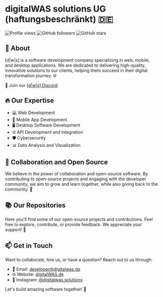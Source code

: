 # digitalWAS solutions UG (haftungsbeschränkt) 🇩🇪

![Profile views](https://gpvc.arturio.dev/digitalwas-solutions) 
![GitHub followers](https://img.shields.io/github/followers/digitalwas-solutions?style=social)
![GitHub stars](https://img.shields.io/github/stars/digitalwas-solutions?style=social)

## 🚀 About
[d|w|s] is a software development company specializing in web, mobile, and desktop applications. We are dedicated to delivering high-quality, innovative solutions to our clients, helping them succeed in their digital transformation journey. 🌐

💬 Join our [ [d|w|s] Discord](https://discord.gg/dws)

## 🔥 Our Expertise
- 💻 Web Development
- 📱 Mobile App Development
- 🖥️ Desktop Software Development
- 🌐 API Development and Integration
- 🛡️ Cybersecurity
- 📊 Data Analysis and Visualization

## 🤝 Collaboration and Open Source
We believe in the power of collaboration and open-source software. By contributing to open-source projects and engaging with the developer community, we aim to grow and learn together, while also giving back to the community. 🌟

## 📚 Our Repositories
Here you'll find some of our open-source projects and contributions. Feel free to explore, contribute, or provide feedback. We appreciate your support! 🙌

## 📫 Get in Touch
Want to collaborate, hire us, or have a question? Reach out to us through:

- 📧 Email: [developer@digitalwas.de](mailto:info@digitalwassolutions.com)
- 🌐 Website: [digitalWAS.de](https://digitalwas.de)
- 🤳 Instagram: [@digitalwas.solutions](https://www.instagram.com/digitalwas.solutions/)

Let's build amazing software together! 🚀
